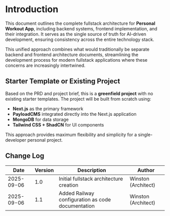 # Introduction

This document outlines the complete fullstack architecture for **Personal Workout App**, including backend systems, frontend implementation, and their integration. It serves as the single source of truth for AI-driven development, ensuring consistency across the entire technology stack.

This unified approach combines what would traditionally be separate backend and frontend architecture documents, streamlining the development process for modern fullstack applications where these concerns are increasingly intertwined.

## Starter Template or Existing Project

Based on the PRD and project brief, this is a **greenfield project** with no existing starter templates. The project will be built from scratch using:

- **Next.js** as the primary framework
- **PayloadCMS** integrated directly into the Next.js application
- **MongoDB** for data storage
- **Tailwind CSS + ShadCN** for UI components

This approach provides maximum flexibility and simplicity for a single-developer personal project.

## Change Log

| Date       | Version | Description                                       | Author              |
| ---------- | ------- | ------------------------------------------------- | ------------------- |
| 2025-09-06 | 1.0     | Initial fullstack architecture creation           | Winston (Architect) |
| 2025-09-06 | 1.1     | Added Railway configuration as code documentation | Winston (Architect) |
